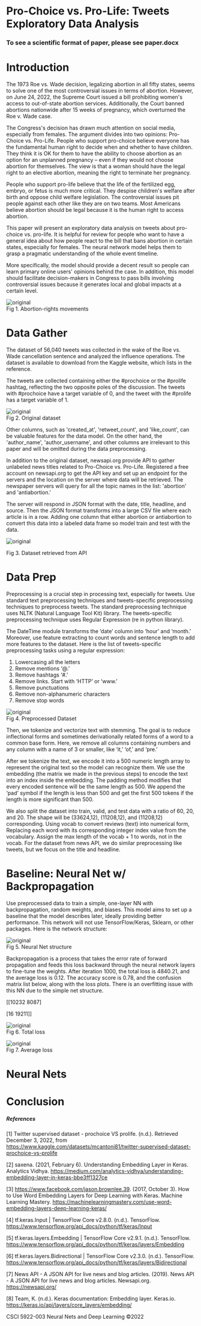 # Pro-Choice vs. Pro-Life: Tweets Exploratory Data Analysis

### To see a scientific format of paper, please see paper.docx

# Introduction
The 1973 Roe vs. Wade decision, legalizing abortion in all fifty states, seems to solve one of the most controversial issues in terms of abortion. However, on June 24, 2022, the Supreme Court issued a bill prohibiting women's access to out-of-state abortion services. Additionally, the Court banned abortions nationwide after 15 weeks of pregnancy, which overturned the Roe v. Wade case.  

The Congress's decision has drawn much attention on social media, especially from females. The argument divides into two opinions: Pro-Choice vs. Pro-Life. People who support pro-choice believe everyone has the fundamental human right to decide when and whether to have children. They think it is OK for them to have the ability to choose abortion as an option for an unplanned pregnancy – even if they would not choose abortion for themselves. The view is that a woman should have the legal right to an elective abortion, meaning the right to terminate her pregnancy.   

People who support pro-life believe that the life of the fertilized egg, embryo, or fetus is much more critical. They despise children's welfare after birth and oppose child welfare legislation. The controversial issues pit people against each other like they are on two teams. Most Americans believe abortion should be legal because it is the human right to access abortion.   

This paper will present an exploratory data analysis on tweets about pro-choice vs. pro-life. It is helpful for review for people who want to have a general idea about how people react to the bill that bans abortion in certain states, especially for females. The neural network model helps them to grasp a pragmatic understanding of the whole event timeline.   

More specifically, the model should provide a decent result so people can learn primary online users' opinions behind the case. In addition, this model should facilitate decision-makers in Congress to pass bills involving controversial issues because it generates local and global impacts at a certain level.   

![original](img/fig_1.jpg)  
Fig 1. Abortion-rights movements
# Data Gather
The dataset of 56,040 tweets was collected in the wake of the Roe vs. Wade cancellation sentence and analyzed the influence operations. The dataset is available to download from the Kaggle website, which lists in the reference.    

The tweets are collected containing either the #prochoice or the #prolife hashtag, reflecting the two opposite poles of the discussion. The tweets with #prochoice have a target variable of 0, and the tweet with the #prolife has a target variable of 1.  
        
![original](img/fig_2.png)  
Fig 2. Original dataset   

Other columns, such as 'created_at', 'retweet_count', and 'like_count', can be valuable features for the data model. On the other hand, the 'author_name', 'author_username', and other columns are irrelevant to this paper and will be omitted during the data preprocessing.  

In addition to the original dataset, newsapi.org provide API to gather unlabeled news titles related to Pro-Choice vs. Pro-Life. Registered a free account on newsapi.org to get the API key and set up an endpoint for the servers and the location on the server where data will be retrieved. The newspaper servers will query for all the topic names in the list: 'abortion' and 'antiabortion.'  

The server will respond in JSON format with the date, title, headline, and source. Then the JSON format transforms into a large CSV file where each article is in a row. Adding one column that either abortion or antiabortion to convert this data into a labeled data frame so model train and test with the data.  

![original](img/fig_3.png)  

Fig 3. Dataset retrieved from API

# Data Prep
Preprocessing is a crucial step in processing text, especially for tweets. Use standard text preprocessing techniques and tweets-specific preprocessing techniques to preprocess tweets. The standard preprocessing technique uses NLTK (Natural Language Tool Kit) library. The tweets-specific preprocessing technique uses Regular Expression (re in python library).  

The DateTime module transforms the ‘date’ column into ‘hour’ and ‘month.’ Moreover, use feature extracting to count words and sentence length to add more features to the dataset. Here is the list of tweets-specific preprocessing tasks using a regular expression:  
1.	Lowercasing all the letters
2.	Remove mentions ‘@.’
3.	Remove hashtags ‘#.’
4.	Remove links. Start with ‘HTTP’ or ‘www.’
5.	Remove punctuations
6.	Remove non-alphanumeric characters
7.	Remove stop words

![original](img/fig_4.png)  
Fig 4. Preprocessed Dataset

Then, we tokenize and vectorize text with stemming. The goal is to reduce inflectional forms and sometimes derivationally related forms of a word to a common base form. Here, we remove all columns containing numbers and any column with a name of 3 or smaller, like ‘it,’ ‘of,’ and ‘pre.’  

After we tokenize the text, we encode it into a 500 numeric length array to represent the original text so the model can recognize them. We use the embedding (the matrix we made in the previous steps) to encode the text into an index inside the embedding. The padding method modifies that every encoded sentence will be the same length as 500. We append the ‘pad’ symbol if the length is less than 500 and get the first 500 tokens if the length is more significant than 500.  

We also split the dataset into train, valid, and test data with a ratio of 60, 20, and 20. The shape will be (33624,12), (11208,12), and (11208,12) corresponding. Using vocab to convert reviews (text) into numerical form, Replacing each word with its corresponding integer index value from the vocabulary. Assign the max length of the vocab + 1 to words, not in the vocab. For the dataset from news API, we do similar preprocessing like tweets, but we focus on the title and headline.  

# Baseline: Neural Net w/ Backpropagation

Use preprocessed data to train a simple, one-layer NN with backpropagation, random weights, and biases. This model aims to set up a baseline that the model describes later, ideally providing better performance. This network will not use TensorFlow/Keras, Sklearn, or other packages. Here is the network structure:

![original](img/fig_5.png)  
Fig 5. Neural Net structure  

Backpropagation is a process that takes the error rate of forward propagation and feeds this loss backward through the neural network layers to fine-tune the weights. After iteration 1000, the total loss is 4840.21, and the average loss is 0.12. The accuracy score is 0.78, and the confusion matrix list below, along with the loss plots. There is an overfitting issue with this NN due to the simple net structure.

[[10232 8087]  

[16 19211]]

![original](img/fig_6.png)  
Fig 6. Total loss

![original](img/fig_7.png)  
Fig 7. Average loss

# Neural Nets


# Conclusion


##### References

[1]  Twitter supervised dataset - prochoice VS prolife. (n.d.). Retrieved December 3, 2022, from
https://www.kaggle.com/datasets/mcantoni81/twitter-supervised-dataset-prochoice-vs-prolife  

[2] saxena. (2021, February 6). Understanding Embedding Layer in Keras. Analytics Vidhya. https://medium.com/analytics-vidhya/understanding-embedding-layer-in-keras-bbe3ff1327ce

[3] https://www.facebook.com/jason.brownlee.39. (2017, October 3). How to Use Word Embedding Layers for Deep Learning with Keras. Machine Learning Mastery. https://machinelearningmastery.com/use-word-embedding-layers-deep-learning-keras/

[4] tf.keras.Input | TensorFlow Core v2.8.0. (n.d.). TensorFlow. https://www.tensorflow.org/api_docs/python/tf/keras/Input

[5]   tf.keras.layers.Embedding | TensorFlow Core v2.9.1. (n.d.). TensorFlow. https://www.tensorflow.org/api_docs/python/tf/keras/layers/Embedding

[6] tf.keras.layers.Bidirectional | TensorFlow Core v2.3.0. (n.d.). TensorFlow. https://www.tensorflow.org/api_docs/python/tf/keras/layers/Bidirectional

[7] News API - A JSON API for live news and blog articles. (2019). News API - A JSON API for live news and blog articles. Newsapi.org. https://newsapi.org/

[8] Team, K. (n.d.). Keras documentation: Embedding layer. Keras.io. https://keras.io/api/layers/core_layers/embedding/

CSCI 5922-003 Neural Nets and Deep Learning ©2022